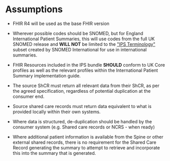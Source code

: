 # Assumptions

 * FHIR R4 will be used as the base FHIR version
 
 * Wherever possible codes should be SNOMED, but for England International Patient Summaries, this will use codes from the full UK SNOMED release and **WILL NOT** be limited to the ["IPS Terminology"](https://www.snomed.org/international-patient-summary-terminology) subset created by SNOMED International for use in international summaries.

 * FHIR Resources included in the IPS bundle **SHOULD** conform to UK Core profiles as well as the relevant profiles within the International Patient Summary implementation guide.

* The source ShCR must return all relevant data from their ShCR, as per the agreed specification, regardless of potential duplication at the consumer end.

* Source shared care records must return data equivalent to what is provided locally within their own systems.

* Where data is structured, de-duplication should be handled by the consumer system (e.g. Shared care records or NCRS - when ready)

* Where additional patient information is available from the Spine or other external shared records, there is no requirement for the Shared Care Record generating the summary to attempt to retrieve and incorporate this into the summary that is generated.